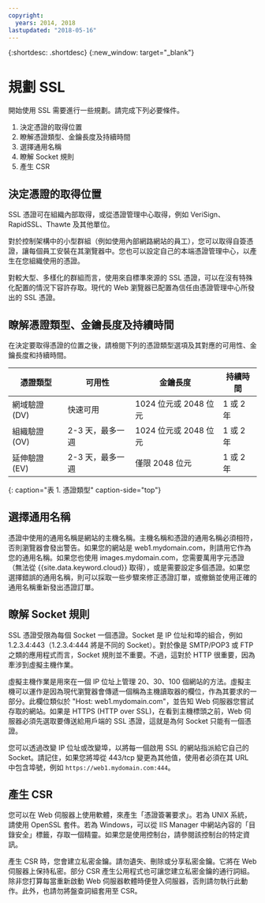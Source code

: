 ```yaml
---
copyright:
  years: 2014, 2018
lastupdated: "2018-05-16"
---
```


{:shortdesc: .shortdesc}
{:new_window: target="_blank"}

# 規劃 SSL

開始使用 SSL 需要進行一些規劃。請完成下列必要條件。

1. 決定憑證的取得位置
2. 瞭解憑證類型、金鑰長度及持續時間
3. 選擇通用名稱
4. 瞭解 Socket 規則
5. 產生 CSR

## 決定憑證的取得位置

SSL 憑證可在組織內部取得，或從憑證管理中心取得，例如 VeriSign、RapidSSL、Thawte 及其他單位。  

對於控制架構中的小型群組（例如使用內部網路網站的員工），您可以取得自簽憑證，讓每個員工安裝在其瀏覽器中。您也可以設定自己的本端憑證管理中心，以產生在您組織使用的憑證。

對較大型、多樣化的群組而言，使用來自標準來源的 SSL 憑證，可以在沒有特殊化配置的情況下容許存取。現代的 Web 瀏覽器已配置為信任由憑證管理中心所發出的 SSL 憑證。

## 瞭解憑證類型、金鑰長度及持續時間

在決定要取得憑證的位置之後，請檢閱下列的憑證類型選項及其對應的可用性、金鑰長度和持續時間。

|憑證類型|可用性|金鑰長度|持續時間|
| --------------------------------------- | --------------------------------- | -------------------------- | -------------------------- |
|網域驗證 (DV)|快速可用|1024 位元或 2048 位元|1 或 2 年|
|組織驗證 (OV)             |2-3 天，最多一週|1024 位元或 2048 位元|1 或 2 年|
|延伸驗證 (EV)|2-3 天，最多一週|僅限 2048 位元|1 或 2 年|
{: caption="表 1. 憑證類型" caption-side="top"}   


## 選擇通用名稱

憑證中使用的通用名稱是網站的主機名稱。主機名稱和憑證的通用名稱必須相符，否則瀏覽器會發出警告。如果您的網站是 web1.mydomain.com，則請用它作為您的通用名稱。如果您也使用 images.mydomain.com，您需要萬用字元憑證（無法從 {{site.data.keyword.cloud}} 取得），或是需要設定多個憑證。如果您選擇錯誤的通用名稱，則可以採取一些步驟來修正憑證訂單，或撤銷並使用正確的通用名稱重新發出憑證訂單。  

## 瞭解 Socket 規則

SSL 憑證受限為每個 Socket 一個憑證。Socket 是 IP 位址和埠的組合，例如 1.2.3.4:443（1.2.3.4:444 將是不同的 Socket）。對於像是 SMTP/POP3 或 FTP 之類的應用程式而言，Socket 規則並不重要。不過，這對於 HTTP 很重要，因為牽涉到虛擬主機作業。

虛擬主機作業是用來在一個 IP 位址上管理 20、30、100 個網站的方法。虛擬主機可以運作是因為現代瀏覽器會傳遞一個稱為主機讀取器的欄位，作為其要求的一部分。此欄位類似於 "Host: web1.mydomain.com"，並告知 Web 伺服器您嘗試存取的網站。如果是 HTTPS (HTTP over SSL)，在看到主機標頭之前，Web 伺服器必須先選取要傳送給用戶端的 SSL 憑證，這就是為何 Socket 只能有一個憑證。

您可以透過改變 IP 位址或改變埠，以將每一個啟用 SSL 的網站指派給它自己的 Socket。請記住，如果您將埠從 443/tcp 變更為其他值，使用者必須在其 URL 中包含埠號，例如 `https://web1.mydomain.com:444`。

## 產生 CSR

您可以在 Web 伺服器上使用軟體，來產生「憑證簽署要求」。若為 UNIX 系統，請使用 OpenSSL 套件。若為 Windows，可以從 IIS Manager 中網站內容的「目錄安全」標籤，存取一個精靈。如果您是使用控制台，請參閱該控制台的特定資訊。

產生 CSR 時，您會建立私密金鑰。請勿遺失、刪除或分享私密金鑰。它將在 Web 伺服器上保持私密。部分 CSR 產生公用程式也可讓您建立私密金鑰的通行詞組。除非您打算每當重新啟動 Web 伺服器軟體時便登入伺服器，否則請勿執行此動作。此外，也請勿將盤查詞組套用至 CSR。

